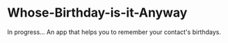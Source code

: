 # Whose-Birthday-is-it-Anyway
In progress...
An app that helps you to remember your contact's birthdays. 
